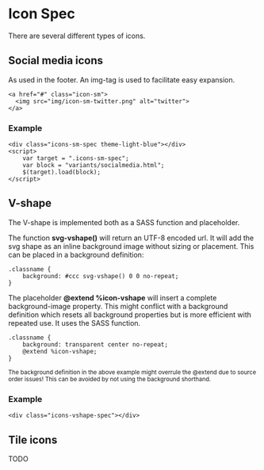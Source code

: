 ﻿# Icon Spec

There are several different types of icons.

## Social media icons
As used in the footer. An img-tag is used to facilitate easy expansion.

```code
<a href="#" class="icon-sm">
  <img src="img/icon-sm-twitter.png" alt="twitter">
</a>
```
### Example
```example
<div class="icons-sm-spec theme-light-blue"></div>
<script>
	var target = ".icons-sm-spec";
	var block = "variants/socialmedia.html";
	$(target).load(block);
</script>
```

## V-shape
The V-shape is implemented both as a SASS function and placeholder.


The function <b>svg-vshape()</b> will return an UTF-8 encoded url. It will add the svg shape as an inline background image without sizing or placement. This can be placed in a background definition:

```code
.classname {
	background: #ccc svg-vshape() 0 0 no-repeat;
}
```

The placeholder <b>@extend %icon-vshape</b> will insert a complete background-image property. This might conflict with a background definition which resets all background properties but is more efficient with repeated use. It uses the SASS function.

```code
.classname {
	background: transparent center no-repeat;
	@extend %icon-vshape;
}
```
<sub>The background definition in the above example might overrule the @extend due to source order issues! This can be avoided by not using the background shorthand.</sub>

### Example
```example
<div class="icons-vshape-spec"></div>
```


## Tile icons
TODO
